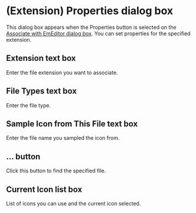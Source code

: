 # (Extension) Properties dialog box

This dialog box appears when the
Properties
button is selected on the
[Associate with EmEditor dialog box](../index). You can set properties for the
specified extension.

## Extension text box

Enter the file extension you want to associate.

## File Types text box

Enter the file type.

## Sample Icon from This File text box

Enter the file name you sampled the icon from.

## ... button

Click this button to find the specified file.

## Current Icon list box

List of icons you can use and the current icon selected.

